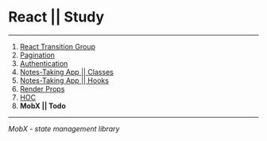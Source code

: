 # React || Study
------------
1. [React Transition Group](https://github.com/oleg9952/react-study/tree/project_1)
2. [Pagination](https://github.com/oleg9952/react-study/tree/project_2)
3. [Authentication](https://github.com/oleg9952/react-study/tree/project_3)
4. [Notes-Taking App || Classes](https://github.com/oleg9952/react-study/tree/project_4)
5. [Notes-Taking App || Hooks](https://github.com/oleg9952/react-study/tree/project_5)
6. [Render Props](https://github.com/oleg9952/react-study/tree/project_6)
7. [HOC](https://github.com/oleg9952/react-study/tree/project_7)
8. **MobX || Todo**
------------
*MobX - state management library*

